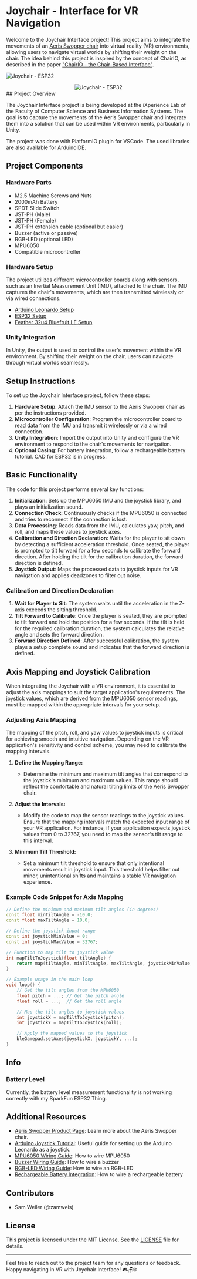 # Joychair - Interface for VR Navigation

Welcome to the Joychair Interface project! This project aims to integrate the movements of an [Aeris Swopper chair](https://en.aeris.de/products/aeris-swopper-wollmischung-capture-gruen) into virtual reality (VR) environments, allowing users to navigate virtual worlds by shifting their weight on the chair. The idea behind this project is inspired by the concept of ChairIO, as described in the paper ["ChairIO - the Chair-Based Interface"](https://www.researchgate.net/publication/233819716_ChairIO--the_Chair-Based_Interface).

![Joychair - ESP32](./Joychair_esp32.jpg)
<div style="text-align: center;">
  <img src="./Joychair_esp32.jpg" alt="Joychair - ESP32" style="max-height: 300px;">
</div>
## Project Overview

The Joychair Interface project is being developed at the iXperience Lab of the Faculty of Computer Science and Business Information Systems. The goal is to capture the movements of the Aeris Swopper chair and integrate them into a solution that can be used within VR environments, particularly in Unity.

The project was done with PlatformIO plugin for VSCode. The used libraries are also available for ArduinoIDE.  

## Project Components

### Hardware Parts
- M2.5 Machine Screws and Nuts
- 2000mAh Battery
- SPDT Slide Switch
- JST-PH (Male)
- JST-PH (Female)
- JST-PH extension cable (optional but easier)
- Buzzer (active or passive)
- RGB-LED (optional LED)
- MPU6050
- Compatible microcontroller

### Hardware Setup

The project utilizes different microcontroller boards along with sensors, such as an Inertial Measurement Unit (IMU), attached to the chair. The IMU captures the chair's movements, which are then transmitted wirelessly or via wired connections.

- [Arduino Leonardo Setup](./arduino_leonardo)
- [ESP32 Setup](./esp32)
- [Feather 32u4 Bluefruit LE Setup](./feather32u4_bluetfruit_le)

### Unity Integration

In Unity, the output is used to control the user's movement within the VR environment. By shifting their weight on the chair, users can navigate through virtual worlds seamlessly.

## Setup Instructions

To set up the Joychair Interface project, follow these steps:

1. **Hardware Setup**: Attach the IMU sensor to the Aeris Swopper chair as per the instructions provided.
2. **Microcontroller Configuration**: Program the microcontroller board to read data from the IMU and transmit it wirelessly or via a wired connection.
3. **Unity Integration**: Import the output into Unity and configure the VR environment to respond to the chair's movements for navigation.
4. **Optional Casing**: For battery integration, follow a rechargeable battery tutorial. CAD for ESP32 is in progress.

## Basic Functionality

The code for this project performs several key functions:

1. **Initialization**: Sets up the MPU6050 IMU and the joystick library, and plays an initialization sound.
2. **Connection Check**: Continuously checks if the MPU6050 is connected and tries to reconnect if the connection is lost.
3. **Data Processing**: Reads data from the IMU, calculates yaw, pitch, and roll, and maps these values to joystick axes.
4. **Calibration and Direction Declaration**: Waits for the player to sit down by detecting a sufficient acceleration threshold. Once seated, the player is prompted to tilt forward for a few seconds to calibrate the forward direction. After holding the tilt for the calibration duration, the forward direction is defined.
5. **Joystick Output**: Maps the processed data to joystick inputs for VR navigation and applies deadzones to filter out noise.

### Calibration and Direction Declaration

1. **Wait for Player to Sit**: The system waits until the acceleration in the Z-axis exceeds the sitting threshold.
2. **Tilt Forward to Calibrate**: Once the player is seated, they are prompted to tilt forward and hold the position for a few seconds. If the tilt is held for the required calibration duration, the system calculates the relative angle and sets the forward direction.
3. **Forward Direction Defined**: After successful calibration, the system plays a setup complete sound and indicates that the forward direction is defined.
## Axis Mapping and Joystick Calibration

When integrating the Joychair with a VR environment, it is essential to adjust the axis mappings to suit the target application's requirements. The joystick values, which are derived from the MPU6050 sensor readings, must be mapped within the appropriate intervals for your setup.

### Adjusting Axis Mapping

The mapping of the pitch, roll, and yaw values to joystick inputs is critical for achieving smooth and intuitive navigation. Depending on the VR application's sensitivity and control scheme, you may need to calibrate the mapping intervals.

1. **Define the Mapping Range:**
   - Determine the minimum and maximum tilt angles that correspond to the joystick's minimum and maximum values. This range should reflect the comfortable and natural tilting limits of the Aeris Swopper chair.

2. **Adjust the Intervals:**
   - Modify the code to map the sensor readings to the joystick values. Ensure that the mapping intervals match the expected input range of your VR application. For instance, if your application expects joystick values from 0 to 32767, you need to map the sensor's tilt range to this interval.

3. **Minimum Tilt Threshold:**
   - Set a minimum tilt threshold to ensure that only intentional movements result in joystick input. This threshold helps filter out minor, unintentional shifts and maintains a stable VR navigation experience.

### Example Code Snippet for Axis Mapping

```cpp
// Define the minimum and maximum tilt angles (in degrees)
const float minTiltAngle = -10.0;
const float maxTiltAngle = 10.0;

// Define the joystick input range
const int joystickMinValue = 0;
const int joystickMaxValue = 32767;

// Function to map tilt to joystick value
int mapTiltToJoystick(float tiltAngle) {
    return map(tiltAngle, minTiltAngle, maxTiltAngle, joystickMinValue, joystickMaxValue);
}

// Example usage in the main loop
void loop() {
    // Get the tilt angles from the MPU6050
    float pitch = ...; // Get the pitch angle
    float roll = ...;  // Get the roll angle

    // Map the tilt angles to joystick values
    int joystickX = mapTiltToJoystick(pitch);
    int joystickY = mapTiltToJoystick(roll);

    // Apply the mapped values to the joystick
    bleGamepad.setAxes(joystickX, joystickY, ...);
}
```
## Info ##

### Battery Level

Currently, the battery level measurement functionality is not working correctly with my SparkFun ESP32 Thing.

## Additional Resources

- [Aeris Swopper Product Page](https://en.aeris.de/products/aeris-swopper-wollmischung-capture-gruen): Learn more about the Aeris Swopper chair.
- [Arduino Joystick Tutorial](https://www.instructables.com/Create-a-Joystick-Using-the-Arduino-Joystick-Libra/): Useful guide for setting up the Arduino Leonardo as a joystick.
- [MPU6050 Wiring Guide](https://images.app.goo.gl/LdwjNLMtsEHgnhpH7): How to wire MPU6050
- [Buzzer Wiring Guide](https://images.app.goo.gl/mgFJdeP5EhSxzM8t5): How to wire a buzzer
- [RGB-LED Wiring Guide](https://images.app.goo.gl/b1UZzW2y5GSzTEi26): How to wire an RGB-LED
- [Rechargeable Battery Integration](https://learn.adafruit.com/3d-printed-case-for-adafruit-feather/assembly): How to wire a rechargeable battery  

## Contributors

- Sam Weiler (@zamweis)

## License

This project is licensed under the MIT License. See the [LICENSE](LICENSE) file for details.

---

Feel free to reach out to the project team for any questions or feedback. Happy navigating in VR with Joychair Interface! 🎮🪑🌐
